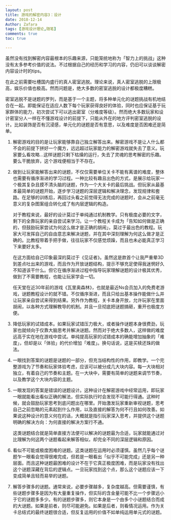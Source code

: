 ```yaml
---
layout: post
title: 游戏的解密内容3：设计
date: 2018-12-14
Author: Zafara
tags: [游戏设计理论,随笔]
comments: true
toc: true

---
```


 虽然没有找到解密内容最根本的乐趣来源，只能笼统地称为「智力上的挑战」这种没有太多参考价值的说法。不过根据自己的经历和学习的内容，仍旧可以谈谈解密内容设计时的tips。

 在此之前需要吐槽国内盛行的真人密室逃脱。理论来说，真人密室逃脱的上限极高，娱乐价值也极高。然而问题是，绝大多数的密室逃脱的设计都极度糟糕。

 密室逃脱不是谜题的罗列，而是基于一个主题，将多种单元化的谜题挑战有机地结合在一起。即能保证在适应人数下每个玩家获得良好的体验，同时也应保证基于玩家群体的能力，初次尝试下可以逃出密室（分难度等级）。然而绝大多数玩家和设计密室分人一样在不懂游戏设计的前提下，只能从外在的地方评判密室逃脱的设计。比如装饰是否有沉浸感，单元化的谜题是否有意思，以及难度是否困难还是简单。

1. 解密游戏的目的是让玩家能够靠自己独立解答出来。解密游戏不是让人什么都不会的前提下拼好一个魔方，远远超过玩家能力的解密游戏就失去了意义。玩家要么看攻略…这样谜题只剩下枯燥的运行，失去了灵魂的思考解密的乐趣。要么干脆放弃，这个游戏便相当于不存在。

2. 做到让玩家能解答出来的谜题，不仅仅需要单位关卡不能有离谱的难度，整体也需要有循序渐进的学习过程。一种比较有趣且出色的方式，是展示给玩家一个极其复杂且摸不清头脑的谜题，作为一个大关卡的最后挑战。但玩家从最基本最简单的谜题开始，逐步学习谜题的深层逻辑和解决理念，发现规律和套路。在足够的训练后，再回过头看之前觉得无法完成的谜题时，会从之前毫无意义的复杂图案组合转化成了有内层逻辑的构造。

    对于教程来说，最好的设计莫过于单纯通过机制教学。只有极度必要的文字，剩下的全靠玩家的亲自尝试来学习。让一个教程关卡成为「告知如何做是正确的，但鼓励玩家尝试为何这么做才是正确的胡闹」，莫过于最出色的教程。玩家大可发挥自己的自由意志来解决谜题，并在其中深刻理解为何这么做才是正确的。比教程带着手把手做，往往玩家不仅感觉烦躁，而且也未必能真正学习下来要好太多。

    在这方面给自己印象最深的莫过于《见证者》。虽然这是款首个让我严重晕3D到差点吐出来的游戏，而且作为开放谜题结构，提示不够充足使得我迷惘好久不知道该干什么。但它在循序渐进过程中指导玩家理解谜题的设计极其优秀，做到了不需要教程，也能让玩家学会一切。

    任天堂在近30年前的游戏《瓦里奥森林》，也就是最近Ns会员加入的免费老游戏，谜题教程设计的就不错。不仅循序渐进，而且只给出基本操作能做什么并让玩家亲自尝试来得到结果。另外作为教程，关卡本身开放，允许玩家在里面胡闹，以各种方式理解教导的机制。并且一旦彻底把谜题搞砸，重开也极度方便。

3. 降低玩家的试错成本。如果玩家试错压力极大，或者操作谜题本身很费劲，玩家也就倾向于仅靠大脑思考并解决谜题。然而对于绝大多数人，这样做的难度远高于实在地在游戏中尝试。单纯提高玩家的试错成本的确能增加抽象的「难度」，但却是以「体验」的代价增加「难度」。换句话说，这是买椟还珠的做法。

3. 一眼找到答案的谜题是谜题的一部分，但充当结构性的作用，即教学。一个完整游戏为了节奏和玩家体验考虑，应该可以被分成几大块内容。每一大块相对独立，有着自己的节奏和主题。在一大块中，需要有简单的谜题来调节节奏，以及教学这个大块内容的主题。

4. 一眼发现的答案是错误的谜题设计。这种设计在解密游戏中经常运用，即玩家一眼就能看出看似正确的解法，但实际执行时会发现不可能行得通。这种时候，就会鼓励玩家思考到底问题出在哪里。开始激发玩家重新审视谜题，思考自己之前忽略的元素起到什么作用，以及直接的解答为何不行且如何改善。如果说这种设计的意义何在的话，大概就是指引玩家深入思考，并提供这个谜题明确的解决方向：为何直接的解决方案行不通。

    这类谜题结合就是简单直接方法便可以解决的谜题最为合适，玩家就能通过对比理解为何这两个谜题看起来解答相似，却完全不同的深层逻辑和原因。

5. 看似不可能或极度困难的谜题。这类谜题在运用时必须谨慎。虽然几乎每个谜题乍一眼看会觉得很难完成，但若是一眼看出「似乎不可能完成」还是另一种层面。而且这种谜题最困难的设计不在于它真正极度困难，而是玩家没有找出这个谜题深藏在背后的逻辑点。一旦玩家找到这个点，那么这个谜题应该一下变成简单且轻而易举的谜题。

6. 解答步骤多的谜题。通常来说，必要步骤越多，复杂度越高。但需要谨慎，有些谜题步骤多是因为有大量重复操作，但实际的含金量可能不比一个步骤远小于它的谜题多多少。有的谜题步骤多，则它本身是一个由多个小谜题结合而成的大谜题。如果是前者，则尽可能避免。如果是后者，则看情况运用。作为关卡总结式的最终谜题很合适，但反复运用的价值不如单纯运用单元式的谜题。
